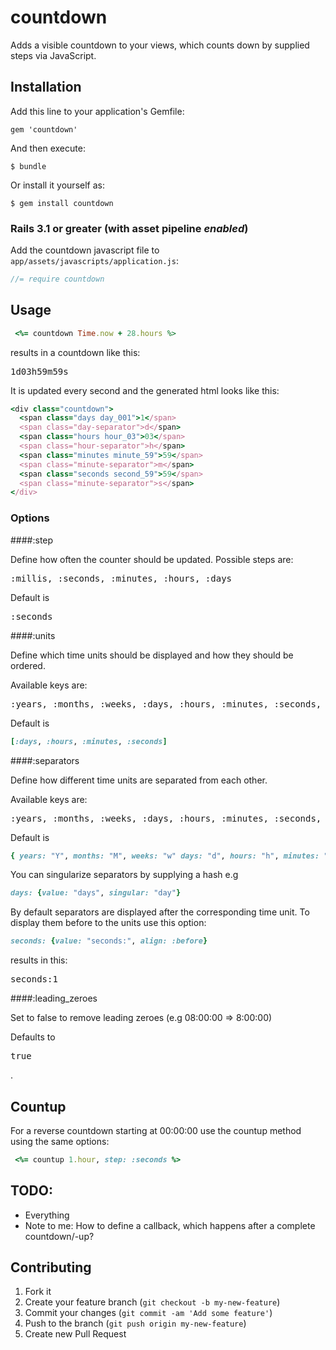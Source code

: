 countdown
=========

Adds a visible countdown to your views, which counts down by supplied steps via JavaScript.

## Installation

Add this line to your application's Gemfile:

    gem 'countdown'

And then execute:

    $ bundle

Or install it yourself as:

    $ gem install countdown

### Rails 3.1 or greater (with asset pipeline *enabled*)

Add the countdown javascript file to `app/assets/javascripts/application.js`:

```js
//= require countdown
```

## Usage

```ruby
 <%= countdown Time.now + 28.hours %>
```
results in a countdown like this:

<pre>
1d03h59m59s
</pre>

It is updated every second and the generated html looks like this:

```ruby
<div class="countdown">
  <span class="days day_001">1</span>
  <span class="day-separator">d</span>
  <span class="hours hour_03">03</span>
  <span class="hour-separator">h</span>
  <span class="minutes minute_59">59</span>
  <span class="minute-separator">m</span>
  <span class="seconds second_59">59</span>
  <span class="minute-separator">s</span>
</div>
```

### Options

####:step

Define how often the counter should be updated.
Possible steps are:
<pre>:millis, :seconds, :minutes, :hours, :days</pre>

Default is <pre>:seconds</pre>

####:units

Define which time units should be displayed and how they should be ordered.

Available keys are:
<pre>:years, :months, :weeks, :days, :hours, :minutes, :seconds, :millis</pre>

Default is
```ruby
[:days, :hours, :minutes, :seconds]
```
####:separators

Define how different time units are separated from each other.

Available keys are:
<pre>:years, :months, :weeks, :days, :hours, :minutes, :seconds, :millis</pre>

Default is
```ruby
{ years: "Y", months: "M", weeks: "w" days: "d", hours: "h", minutes: "m", seconds: "s", millis: "ms" }
```
You can singularize separators by supplying a hash e.g
```ruby
days: {value: "days", singular: "day"}
```
By default separators are displayed after the corresponding time unit.
To display them before to the units use this option:
```ruby
seconds: {value: "seconds:", align: :before}
```
results in this:

<pre>
seconds:1
</pre>

####:leading_zeroes

Set to false to remove leading zeroes (e.g 08:00:00 => 8:00:00)

Defaults to <pre>true</pre>.

## Countup

For a reverse countdown starting at 00:00:00 use the countup method using the same options:

```ruby
 <%= countup 1.hour, step: :seconds %>
```

## TODO:

- Everything
- Note to me: How to define a callback, which happens after a complete countdown/-up? 

## Contributing

1. Fork it
2. Create your feature branch (`git checkout -b my-new-feature`)
3. Commit your changes (`git commit -am 'Add some feature'`)
4. Push to the branch (`git push origin my-new-feature`)
5. Create new Pull Request
